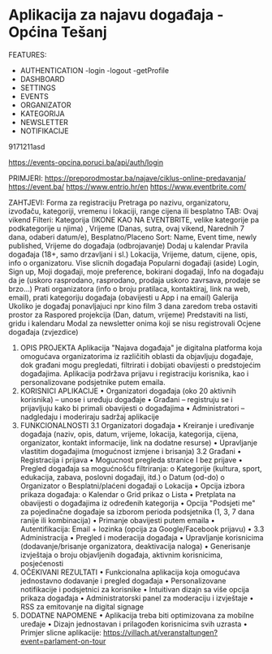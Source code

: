 # Aplikacija za najavu događaja - Općina Tešanj

FEATURES:

- AUTHENTICATION
  -login
  -logout
  -getProfile
- DASHBOARD
- SETTINGS
- EVENTS
- ORGANIZATOR
- KATEGORIJA
- NEWSLETTER
- NOTIFIKACIJE

9171211asd

https://events-opcina.poruci.ba/api/auth/login

PRIMJERI: https://preporodmostar.ba/najave/ciklus-online-predavanja/
https://event.ba/
https://www.entrio.hr/en
https://www.eventbrite.com/

ZAHTJEVI:
Forma za registraciju
Pretraga po nazivu, organizatoru, izvođaču, kategoriji, vremenu i lokaciji, range cijena ili besplatno
TAB: Ovaj vikend
Filteri: Kategorija (IKONE KAO NA EVENTBRITE, velike kategorije pa podkategorije u njima) , Vrijeme (Danas, sutra, ovaj vikend, Narednih 7 dana, odaberi datum/e), Besplatno/Placeno
Sort: Name, Event time, newly published,
Vrijeme do događaja (odbrojavanje)
Dodaj u kalendar
Pravila događaja (18+, samo drzavljani i sl.)
Lokacija, Vrijeme, datum, cijene, opis, info o organizatoru.
Vise slicnih događaja
Popularni događaji (aside)
Login, Sign up, Moji događaji, moje preference, bokirani događaji,
Info na događaju da je (uskoro rasprodano, rasprodano, prodaja uskoro zavrsava, prodaje se brzo…)
Prati organizatora (info o broju pratilaca, kontaktiraj, link na web, email), prati kategoriju događaja (obavijesti u App i na email)
Galerija
Ukoliko je događaj ponavljajuci npr kino film 3 dana zaredom treba ostaviti prostor za Raspored projekcija (Dan, datum, vrijeme)
Predstaviti na listi, gridu i kalendaru
Modal za newsletter onima koji se nisu registrovali
Ocjene događaja (zvjezdice)

1. OPIS PROJEKTA Aplikacija "Najava događaja" je digitalna platforma koja omogućava organizatorima iz različitih oblasti da objavljuju događaje, dok građani mogu pregledati, filtrirati i dobijati obavijesti o predstojećim događajima. Aplikacija podržava prijavu i registraciju korisnika, kao i personalizovane podsjetnike putem emaila.
2. KORISNICI APLIKACIJE
   • Organizatori događaja (oko 20 aktivnih korisnika) – unose i uređuju događaje
   • Građani – registruju se i prijavljuju kako bi primali obavijesti o događajima
   • Administratori – nadgledaju i moderiraju sadržaj aplikacije
3. FUNKCIONALNOSTI
   3.1 Organizatori događaja
   • Kreiranje i uređivanje događaja (naziv, opis, datum, vrijeme, lokacija, kategorija, cijena, organizator, kontakt informacije, link na dodatne resurse)
   • Upravljanje vlastitim događajima (mogućnost izmjene i brisanja)
   3.2 Građani
   • Registracija i prijava
   • Mogucnost pregleda stranice I bez prijave
   • Pregled događaja sa mogućnošću filtriranja:
   o Kategorije (kultura, sport, edukacija, zabava, poslovni događaji, itd.)
   o Datum (od-do)
   o Organizator
   o Besplatni/plaćeni događaji
   o Lokacija
   • Opcija izbora prikaza događaja:
   o Kalendar
   o Grid prikaz
   o Lista
   • Pretplata na obavijesti o događajima iz određenih kategorija
   • Opcija "Podsjeti me" za pojedinačne događaje sa izborom perioda podsjetnika (1, 3, 7 dana ranije ili kombinacija)
   • Primanje obavijesti putem emaila
   • Autentifikacija: Email + lozinka (opcija za Google/Facebook prijavu)
   •
   3.3 Administracija
   • Pregled i moderacija događaja
   • Upravljanje korisnicima (dodavanje/brisanje organizatora, deaktivacija naloga)
   • Generisanje izvještaja o broju objavljenih događaja, aktivnim korisnicima, posjećenosti
4. OČEKIVANI REZULTATI
   • Funkcionalna aplikacija koja omogućava jednostavno dodavanje i pregled događaja
   • Personalizovane notifikacije i podsjetnici za korisnike
   • Intuitivan dizajn sa više opcija prikaza događaja
   • Administratorski panel za moderaciju i izvještaje
   • RSS za emitovanje na digital signage
5. DODATNE NAPOMENE
   • Aplikacija treba biti optimizovana za mobilne uređaje
   • Dizajn jednostavan i prilagođen korisnicima svih uzrasta
   • Primjer slicne aplikacije: https://villach.at/veranstaltungen?event=parlament-on-tour
